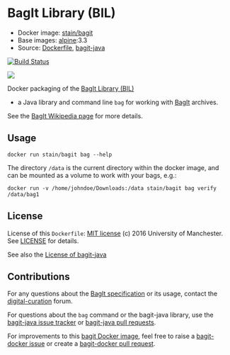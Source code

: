 # BagIt Library (BIL)


* Docker image: [stain/bagit](https://hub.docker.com/r/stain/bagit/)
* Base images: [alpine](https://hub.docker.com/r/_/alpine/):3.3
* Source: [Dockerfile](https://github.com/stain/bagit-docker/blob/master/Dockerfile), [bagit-java](https://github.com/LibraryOfCongress/bagit-java)


[![Build Status](https://travis-ci.org/stain/bagit-docker.svg)](https://travis-ci.org/stain/bagit-docker)

[![](https://badge.imagelayers.io/stain/bagit:latest.svg)](https://imagelayers.io/?images=stain/bagit:latest 'bagit analysis at imagelayers.io')



Docker packaging of the [BagIt Library (BIL)](https://github.com/LibraryOfCongress/bagit-java)
- a Java library and command line `bag` for working with
[BagIt](http://tools.ietf.org/html/draft-kunze-bagit) archives.

See the [BagIt Wikipedia page](https://en.wikipedia.org/wiki/BagIt) for more details.



## Usage

    docker run stain/bagit bag --help

The directory `/data` is the current directory within the docker image,
and can be mounted as a volume to work with your bags, e.g.:

    docker run -v /home/johndoe/Downloads:/data stain/bagit bag verify /data/bag1

## License

License of this `Dockerfile`: [MIT license](https://opensource.org/licenses/MIT)
(c) 2016 University of Manchester. See [LICENSE](LICENSE) for details.

See also the
[License of bagit-java](https://github.com/LibraryOfCongress/bagit-java/blob/master/LICENSE.txt)


## Contributions

For any questions about the
[BagIt specification](http://tools.ietf.org/html/draft-kunze-bagit)
or its usage, contact the
[digital-curation](https://groups.google.com/forum/#!forum/digital-curation) forum.

For questions about the `bag` command or the bagit-java library, use the
[bagit-java issue tracker](https://github.com/LibraryOfCongress/bagit-java/issues)
or [bagit-java pull requests](https://github.com/LibraryOfCongress/bagit-java/pulls).

For improvements to this [bagit Docker image](https://github.com/stain/bagit-docker/),
feel free to raise a [bagit-docker
issue](https://github.com/stain/bagit-docker/issues)
or create a
[bagit-docker pull request](https://github.com/stain/bagit-docker/pulls).
